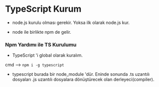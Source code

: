 # TypeScript Kurum 

* node.js kurulu olması gerekir. Yoksa ilk olarak node.js kur.

* node ile birlikte npm de gelir.

### **Npm Yardımı ile TS Kurulumu**

* TypeScript 'i global olarak kuralım.

cmd --> ``npm i -g typescript ``

* typescript burada bir node_module 'dür. Eninde sonunda .ts uzantılı dosyaları .js uzantılı dosyalara dönüştürecek olan derleyeci(compiler).